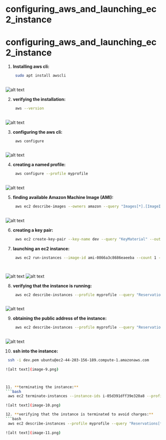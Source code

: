 # configuring_aws_and_launching_ec2_instance
# configuring_aws_and_launching_ec2_instance

1. **Installing aws cli:**
   ```bash
    sudo apt install awscli
    
![alt text](image.png)

2. **verifying the installation:**
   ```bash
    aws --version
    
![alt text](image-1.png)


3. **configuring the aws cli:**
   ```bash
    aws configure
    
![alt text](image-2.png)


4. **creating a named profile:**
   ```bash
    aws configure --profile myprofile
    
![alt text](image-3.png)

5. **finding available Amazon Machine Image (AMI):**
   ```bash
    aws ec2 describe-images --owners amazon --query "Images[*].[ImageId,Name]" --output table
    
![alt text](image-4.png)

6. **creating a key pair:**
   ```bash
    aws ec2 create-key-pair --key-name dev --query "KeyMaterial" --output text --profile myprofile > dev.pem


7. **launching an ec2 instance:**
   ```bash
    aws ec2 run-instances --image-id ami-0866a3c8686eaeeba --count 1 --instance-type t2.micro --key-name dev --profile myprofile

    
![alt text](image-5.png)
![alt text](image-6.png)

8. **verifying that the instance is running:**
   ```bash 
    aws ec2 describe-instances --profile myprofile --query "Reservations[*].Instances[*].[InstanceId,State.Name]" --output table
    
![alt text](image-7.png)

9. **obtaining the public address of the instance:**
   ```bash 
    aws ec2 describe-instances --profile myprofile --query "Reservations[*].Instances[*].[PublicIpAddress]" --output table
    
![alt text](image-8.png)

10. **ssh into the instance:**
   ```bash 
    ssh -i dev.pem ubuntu@ec2-44-203-156-189.compute-1.amazonaws.com
    
![alt text](image-9.png)



11. **terminating the instance:**
   ```bash 
    aws ec2 terminate-instances --instance-ids i-05d391dff39e320a8 --profile myprofile
    
![alt text](image-10.png)

12. **verifying that the instance is terminated to avoid charges:**
   ```bash 
    aws ec2 describe-instances --profile myprofile --query "Reservations[*].Instances[*].[InstanceId,State.Name]" --output table
    
![alt text](image-11.png)
